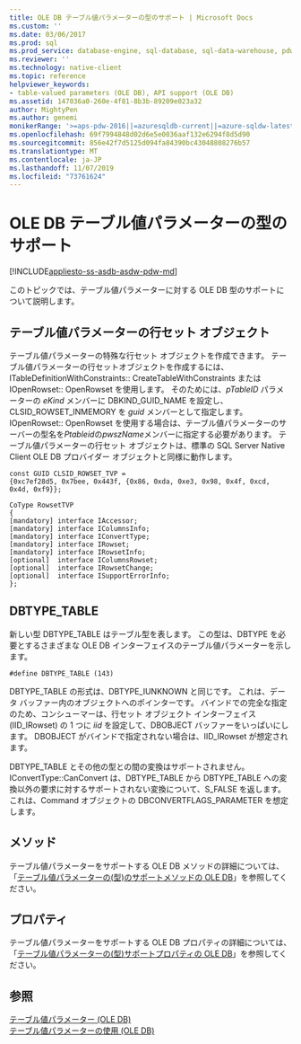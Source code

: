 ```yaml
---
title: OLE DB テーブル値パラメーターの型のサポート | Microsoft Docs
ms.custom: ''
ms.date: 03/06/2017
ms.prod: sql
ms.prod_service: database-engine, sql-database, sql-data-warehouse, pdw
ms.reviewer: ''
ms.technology: native-client
ms.topic: reference
helpviewer_keywords:
- table-valued parameters (OLE DB), API support (OLE DB)
ms.assetid: 147036a0-260e-4f81-8b3b-89209e023a32
author: MightyPen
ms.author: genemi
monikerRange: '>=aps-pdw-2016||=azuresqldb-current||=azure-sqldw-latest||>=sql-server-2016||=sqlallproducts-allversions||>=sql-server-linux-2017||=azuresqldb-mi-current'
ms.openlocfilehash: 69f7994848d02d6e5e0036aaf132e6294f8d5d90
ms.sourcegitcommit: 856e42f7d5125d094fa84390bc43048808276b57
ms.translationtype: MT
ms.contentlocale: ja-JP
ms.lasthandoff: 11/07/2019
ms.locfileid: "73761624"
---
```

# <a name="ole-db-table-valued-parameter-type-support"></a>OLE DB テーブル値パラメーターの型のサポート
[!INCLUDE[appliesto-ss-asdb-asdw-pdw-md](../../includes/appliesto-ss-asdb-asdw-pdw-md.md)]

  このトピックでは、テーブル値パラメーターに対する OLE DB 型のサポートについて説明します。  
  
## <a name="table-valued-parameter-rowset-object"></a>テーブル値パラメーターの行セット オブジェクト  
 テーブル値パラメーターの特殊な行セット オブジェクトを作成できます。 テーブル値パラメーターの行セットオブジェクトを作成するには、ITableDefinitionWithConstraints:: CreateTableWithConstraints または IOpenRowset:: OpenRowset を使用します。 そのためには、*pTableID* パラメーターの *eKind* メンバーに DBKIND_GUID_NAME を設定し、CLSID_ROWSET_INMEMORY を *guid* メンバーとして指定します。 IOpenRowset:: OpenRowset を使用する場合は、テーブル値パラメーターのサーバーの型名を*Ptableid*の*pwszName*メンバーに指定する必要があります。 テーブル値パラメーターの行セット オブジェクトは、標準の SQL Server Native Client OLE DB プロバイダー オブジェクトと同様に動作します。  
  
```  
const GUID CLSID_ROWSET_TVP =   
{0xc7ef28d5, 0x7bee, 0x443f, {0x86, 0xda, 0xe3, 0x98, 0x4f, 0xcd, 0x4d, 0xf9}};  
  
CoType RowsetTVP  
{  
[mandatory] interface IAccessor;  
[mandatory] interface IColumnsInfo;  
[mandatory] interface IConvertType;  
[mandatory] interface IRowset;  
[mandatory] interface IRowsetInfo;  
[optional]  interface IColumnsRowset;  
[optional]  interface IRowsetChange;  
[optional]  interface ISupportErrorInfo;  
};  
```  
  
## <a name="dbtype_table"></a>DBTYPE_TABLE  
 新しい型 DBTYPE_TABLE はテーブル型を表します。 この型は、DBTYPE を必要とするさまざまな OLE DB インターフェイスのテーブル値パラメーターを示します。  
  
```  
#define DBTYPE_TABLE (143)  
```  
  
 DBTYPE_TABLE の形式は、DBTYPE_IUNKNOWN と同じです。 これは、データ バッファー内のオブジェクトへのポインターです。 バインドでの完全な指定のため、コンシューマーは、行セット オブジェクト インターフェイス (IID_IRowset) の 1 つに *iid* を設定して、DBOBJECT バッファーをいっぱいにします。 DBOBJECT がバインドで指定されない場合は、IID_IRowset が想定されます。  
  
 DBTYPE_TABLE とその他の型との間の変換はサポートされません。 IConvertType::CanConvert は、DBTYPE_TABLE から DBTYPE_TABLE への変換以外の要求に対するサポートされない変換について、S_FALSE を返します。 これは、Command オブジェクトの DBCONVERTFLAGS_PARAMETER を想定します。  
  
## <a name="methods"></a>メソッド  
 テーブル値パラメーターをサポートする OLE DB メソッドの詳細については、「[テーブル値パラメーターの&#40;型&#41;のサポートメソッドの OLE DB](../../relational-databases/native-client-ole-db-table-valued-parameters/ole-db-table-valued-parameter-type-support-methods.md)」を参照してください。  
  
## <a name="properties"></a>プロパティ  
 テーブル値パラメーターをサポートする OLE DB プロパティの詳細については、「[テーブル値パラメーターの&#40;型&#41;サポートプロパティの OLE DB](../../relational-databases/native-client-ole-db-table-valued-parameters/ole-db-table-valued-parameter-type-support-properties.md)」を参照してください。  
  
## <a name="see-also"></a>参照  
 [テーブル値パラメーター &#40;OLE DB&#41;](../../relational-databases/native-client-ole-db-table-valued-parameters/table-valued-parameters-ole-db.md)   
 [テーブル値パラメーターの使用 &#40;OLE DB&#41;](../../relational-databases/native-client-ole-db-how-to/use-table-valued-parameters-ole-db.md)  
  
  
